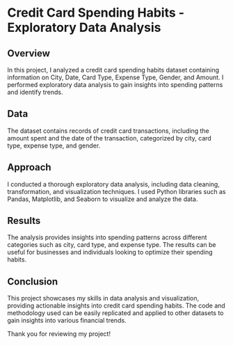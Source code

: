 # Credit Card Spending Habits - Exploratory Data Analysis
## Overview
In this project, I analyzed a credit card spending habits dataset containing information on City, Date, Card Type, Expense Type, Gender, and Amount. I performed exploratory data analysis to gain insights into spending patterns and identify trends.

## Data
The dataset contains records of credit card transactions, including the amount spent and the date of the transaction, categorized by city, card type, expense type, and gender.

## Approach
I conducted a thorough exploratory data analysis, including data cleaning, transformation, and visualization techniques. I used Python libraries such as Pandas, Matplotlib, and Seaborn to visualize and analyze the data.

## Results
The analysis provides insights into spending patterns across different categories such as city, card type, and expense type. The results can be useful for businesses and individuals looking to optimize their spending habits.

## Conclusion
This project showcases my skills in data analysis and visualization, providing actionable insights into credit card spending habits. The code and methodology used can be easily replicated and applied to other datasets to gain insights into various financial trends.

Thank you for reviewing my project!
